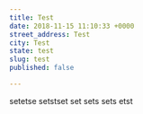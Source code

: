 ```yaml
---
title: Test
date: 2018-11-15 11:10:33 +0000
street_address: Test
city: Test
state: test
slug: test
published: false

---
```

setetse setstset set sets sets etst